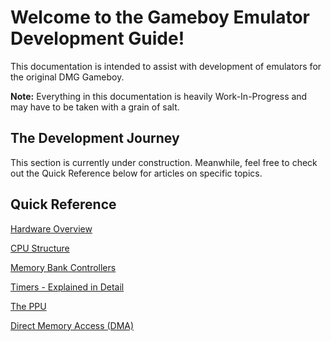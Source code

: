# Welcome to the Gameboy Emulator Development Guide!
This documentation is intended to assist with development of emulators for the original DMG Gameboy.

**Note:** Everything in this documentation is heavily Work-In-Progress and may have to be taken with a grain of salt.

## The Development Journey

This section is currently under construction. Meanwhile, feel free to check out the Quick Reference below for articles on specific topics.

## Quick Reference

[Hardware Overview](hardware)

[CPU Structure](cpu)

[Memory Bank Controllers](mbcs)

[Timers - Explained in Detail](timers)

[The PPU](ppu)

[Direct Memory Access (DMA)](./dma)